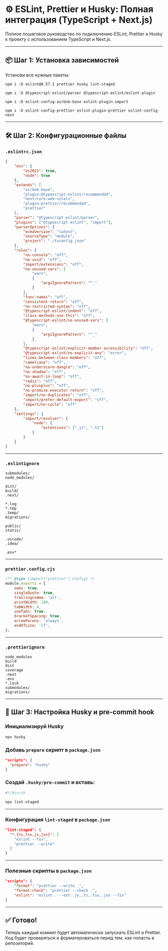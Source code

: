 
# ⚙️ ESLint, Prettier и Husky: Полная интеграция (TypeScript + Next.js)

Полное пошаговое руководство по подключению ESLint, Prettier и Husky к проекту с использованием TypeScript и Next.js.

---

## 📦 Шаг 1: Установка зависимостей

Установи все нужные пакеты:

```
npm i -D eslint@8.57.1 prettier husky lint-staged
```

```
npm i -D @typescript-eslint/parser @typescript-eslint/eslint-plugin
```

```
npm i -D eslint-config-airbnb-base eslint-plugin-import
```

```
npm i -D eslint-config-prettier eslint-plugin-prettier eslint-config-next
```

---

## 🛠️ Шаг 2: Конфигурационные файлы

### `.eslintrc.json`

```json
{
	"env": {
		"es2021": true,
		"node": true
	},
	"extends": [
		"airbnb-base",
		"plugin:@typescript-eslint/recommended",
		"next/core-web-vitals",
		"plugin:prettier/recommended",
		"prettier"
	],
	"parser": "@typescript-eslint/parser",
	"plugins": ["@typescript-eslint", "import"],
	"parserOptions": {
		"ecmaVersion": "latest",
		"sourceType": "module",
		"project": "./tsconfig.json"
	},
	"rules": {
		"no-console": "off",
		"no-void": "off",
		"import/extensions": "off",
		"no-unused-vars": [
			"warn",
			{
				"argsIgnorePattern": "^_"
			}
		],
		"func-names": "off",
		"consistent-return": "off",
		"no-restricted-syntax": "off",
		"@typescript-eslint/indent": "off",
		"class-methods-use-this": "off",
		"@typescript-eslint/no-unused-vars": [
			"warn",
			{
				"argsIgnorePattern": "^_"
			}
		],
		"@typescript-eslint/explicit-member-accessibility": "off",
		"@typescript-eslint/no-explicit-any": "error",
		"lines-between-class-members": "off",
		"camelcase": "off",
		"no-underscore-dangle": "off",
		"no-shadow": "off",
		"no-await-in-loop": "off",
		"radix": "off",
		"no-plusplus": "off",
		"no-promise-executor-return": "off",
		"import/no-duplicates": "off",
		"import/prefer-default-export": "off",
		"import/no-cycle": "off"
	},
	"settings": {
		"import/resolver": {
			"node": {
				"extensions": [".js", ".ts"]
			}
		}
	}
}
```

---

### `.eslintignore`

```
submodules/
node_modules/

dist/
build/
.next/

*.log
*.tmp
.temp/
migrations/

public/
static/

.vscode/
.idea/

.env*
```

---

### `prettier.config.cjs`

```js
/** @type {import("prettier").Config} */
module.exports = {
	semi: true,
	singleQuote: true,
	trailingComma: 'all',
	printWidth: 100,
	tabWidth: 4,
	useTabs: true,
	bracketSpacing: true,
	arrowParens: 'always',
	endOfLine: 'lf',
};
```

---

### `.prettierignore`

```
node_modules
build
dist
coverage
.next
.env
*.lock
submodules/
migrations/
```

---

## 🧾 Шаг 3: Настройка Husky и pre-commit hook

### Инициализируй Husky

```bash
npx husky
```

### Добавь `prepare` скрипт в `package.json`

```json
"scripts": {
  "prepare": "husky"
}
```

### Создай `.husky/pre-commit` и вставь:

```sh
#!/bin/sh

npx lint-staged
```

---

### Конфигурация `lint-staged` в `package.json`

```json
"lint-staged": {
  "*.{ts,tsx,js,jsx}": [
    "eslint --fix",
    "prettier --write"
  ]
}
```

---

### Полезные скрипты в `package.json`

```json
"scripts": {
    "format": "prettier --write .",
    "format:check": "prettier --check .",
    "eslint": "eslint . --ext .js,.ts,.tsx,.jsx --fix"
}
```

---

## ✅ Готово!

Теперь каждый коммит будет автоматически запускать ESLint и Prettier. Код будет проверяться и форматироваться перед тем, как попасть в репозиторий.
